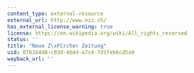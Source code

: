 ```yaml
---
content_type: external-resource
external_url: http://www.nzz.ch/
has_external_license_warning: true
license: https://en.wikipedia.org/wiki/All_rights_reserved
status: ''
title: "Neue Z\xFCrcher Zeitung"
uid: 07b1b4d8-c03d-4b4d-a7c4-7d1feb6cd5a9
wayback_url: ''
---
```

